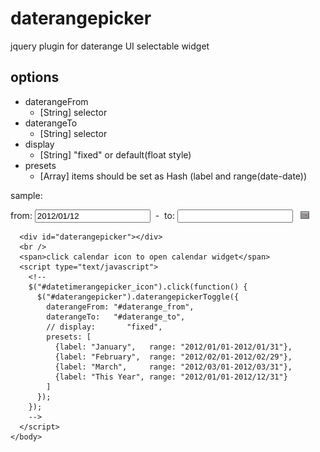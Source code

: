 daterangepicker
========================================

jquery plugin for daterange UI selectable widget

options
------------------------------------------------------------
- daterangeFrom
  - [String] selector
- daterangeTo
  - [String] selector
- display
  - [String] "fixed" or default(float style)
- presets
  - [Array]  items should be set as Hash (label and range(date-date))

sample:

  <!DOCYTYPE html>
  <html>
    <head>
      <meta charset="UTF-8" />
      <script type="text/javascript" src="./javascript/jquery-1.7.1.min.js"></script>
      <script type="text/javascript" src="./javascript/jquery.daterangepicker.js"></script>
      <link type="text/css" rel="stylesheet" media="all" href="./stylesheet/jquery.daterangepicker.css"></script>
    </head>
    <body>
      from: <input type="text" id="daterange_from" value="2012/01/12" />
      &nbsp;-&nbsp;
      to: <input type="text" id="daterange_to" />
      &nbsp;
      <a href="#" id="datetimerangepicker_icon"><img src="./image/calendar.png" /></a>
  
      <div id="daterangepicker"></div>
      <br />
      <span>click calendar icon to open calendar widget</span>
      <script type="text/javascript">
        <!--
        $("#datetimerangepicker_icon").click(function() {
          $("#daterangepicker").daterangepickerToggle({
            daterangeFrom: "#daterange_from",
            daterangeTo:   "#daterange_to",
            // display:       "fixed",
            presets: [
              {label: "January",   range: "2012/01/01-2012/01/31"},
              {label: "February",  range: "2012/02/01-2012/02/29"},
              {label: "March",     range: "2012/03/01-2012/03/31"},
              {label: "This Year", range: "2012/01/01-2012/12/31"}
            ]
          });
        });
        -->
      </script>
    </body>
  </html>


